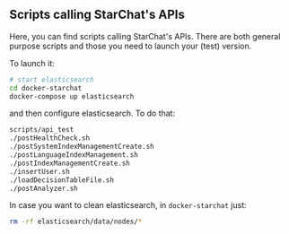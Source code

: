 ## Scripts calling StarChat's APIs

Here, you can find scripts calling StarChat's APIs. There are both general purpose scripts and those you need to launch your (test) version.

To launch it:

```sh
# start elasticsearch
cd docker-starchat
docker-compose up elasticsearch
```

and then configure elasticsearch. To do that:

```sh
scripts/api_test
./postHealthCheck.sh
./postSystemIndexManagementCreate.sh
./postLanguageIndexManagement.sh
./postIndexManagementCreate.sh
./insertUser.sh
./loadDecisionTableFile.sh
./postAnalyzer.sh
```

In case you want to clean elasticsearch, in `docker-starchat` just:

```sh
rm -rf elasticsearch/data/nodes/*
```